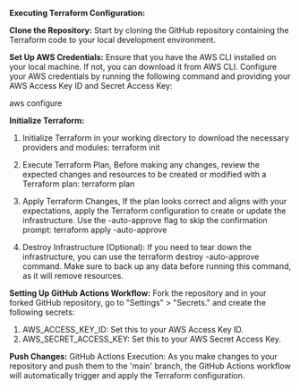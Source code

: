 **Executing Terraform Configuration:**

**Clone the Repository:**
Start by cloning the GitHub repository containing the Terraform code to your local development environment.

**Set Up AWS Credentials:**
Ensure that you have the AWS CLI installed on your local machine. If not, you can download it from AWS CLI.
Configure your AWS credentials by running the following command and providing your AWS Access Key ID and Secret Access Key:

aws configure

**Initialize Terraform:**

1. Initialize Terraform in your working directory to download the necessary providers and modules:
terraform init

2. Execute Terraform Plan, Before making any changes, review the expected changes and resources to be created or modified with a Terraform plan:
terraform plan

3. Apply Terraform Changes, If the plan looks correct and aligns with your expectations, apply the Terraform configuration to create or update the infrastructure. Use the -auto-approve flag to skip the confirmation prompt:
terraform apply -auto-approve

4. Destroy Infrastructure (Optional):
If you need to tear down the infrastructure, you can use the terraform destroy -auto-approve command. Make sure to back up any data before running this command, as it will remove resources.

**Setting Up GitHub Actions Workflow:**
Fork the repository and in your forked GitHub repository, go to "Settings" > "Secrets." and create the following secrets:
1. AWS_ACCESS_KEY_ID: Set this to your AWS Access Key ID.
2. AWS_SECRET_ACCESS_KEY: Set this to your AWS Secret Access Key.

**Push Changes:**
GitHub Actions Execution:
As you make changes to your repository and push them to the 'main' branch, the GitHub Actions workflow will automatically trigger and apply the Terraform configuration.
